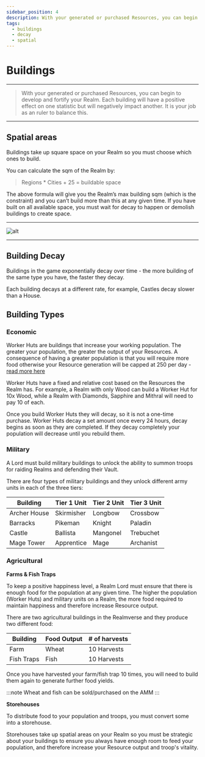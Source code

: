 ```yaml
---
sidebar_position: 4
description: With your generated or purchased Resources, you can begin to develop and fortify your Realm
tags:
  - buildings
  - decay
  - spatial
---
```


# Buildings

---

> With your generated or purchased Resources, you can begin to develop and fortify your Realm. Each building will have a positive effect on one statistic but will negatively impact another. It is your job as an ruler to balance this.



---

## Spatial areas

Buildings take up square space on your Realm so you must choose which ones to build.


You can calculate the sqm of the Realm by:

> Regions * Cities + 25 = buildable space

The above formula will give you the Realm’s max building sqm (which is the constraint) and you can’t build more than this at any given time. If you have built on all available space, you must wait for decay to happen or demolish buildings to create space. 

---

![alt](/img/game/buildings.png)

---
## Building Decay

Buildings in the game exponentially decay over time - the more building of the same type you have, the faster they decay.

Each building decays at a different rate, for example, Castles decay slower than a House. 


## Building Types

### Economic

Worker Huts are buildings that increase your working population. The greater your population, the greater the output of your Resources. A consequence of having a greater population is that you will require more food otherwise your Resource generation will be capped at 250 per day - [read more here](./food)

Worker Huts have a fixed and relative cost based on the Resources the Realm has. For example, a Realm with only Wood can build a Worker Hut for 10x Wood, while a Realm with Diamonds, Sapphire and Mithral will need to pay 10 of each. 

Once you build Worker Huts they will decay, so it is not a one-time purchase. Worker Huts decay a set amount once every 24 hours, decay begins as soon as they are completed. If they decay completely your population will decrease until you rebuild them.

### Military

A Lord must build military buildings to unlock the ability to summon troops for raiding Realms and defending their Vault. 

There are four types of military buildings and they unlock different army units in each of the three tiers:

| Building | Tier 1 Unit | Tier 2 Unit | Tier 3 Unit |
| ----------- | ----------- | ----------- | ----------- |
| Archer House | Skirmisher | Longbow | Crossbow |
| Barracks | Pikeman | Knight | Paladin |
| Castle | Ballista | Mangonel | Trebuchet |
| Mage Tower | Apprentice | Mage | Archanist |

### Agricultural 

**Farms & Fish Traps**

To keep a positive happiness level, a Realm Lord must ensure that there is enough food for the population at any given time. The higher the population (Worker Huts) and military units on a Realm, the more food required to maintain happiness and therefore increase Resource output.

There are two agricultural buildings in the Realmverse and they produce two different food:

| Building | Food Output | # of harvests |
| ----------- | ----------- | ----------- |
| Farm | Wheat | 10 Harvests |
| Fish Traps | Fish  | 10 Harvests |

Once you have harvested your farm/fish trap 10 times, you will need to build them again to generate further food yields. 

:::note
Wheat and fish can be sold/purchased on the AMM
:::

**Storehouses**

To distribute food to your population and troops, you must convert some into a storehouse.

Storehouses take up spatial areas on your Realm so you must be strategic about your buildings to ensure you always have enough room to feed your population, and therefore increase your Resource output and troop's vitality.  
